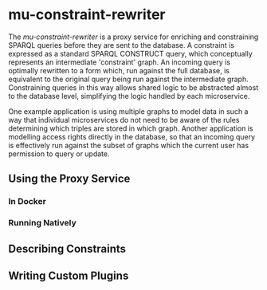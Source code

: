 
# mu-constraint-rewriter

The *mu-constraint-rewriter* is a proxy service for enriching and constraining SPARQL queries before they are sent to the database. A constraint is expressed as a standard SPARQL CONSTRUCT query, which conceptually represents an intermediate 'constraint' graph. An incoming query is optimally rewritten to a form which, run against the full database, is equivalent to the original query being run against the intermediate graph. Constraining queries in this way allows shared logic to be abstracted almost to the database level, simplifying the logic handled by each microservice. 

One example application is using multiple graphs to model data in such a way that individual microservices do not need to be aware of the rules determining which triples are stored in which graph. Another application is modelling access rights directly in the database, so that an incoming query is effectively run against the subset of graphs which the current user has permission to query or update.

## Using the Proxy Service

### In Docker

### Running Natively

## Describing Constraints

## Writing Custom Plugins

